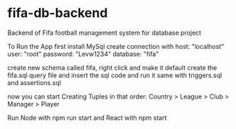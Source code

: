 # fifa-db-backend

Backend of Fifa football management system for database project

To Run the App first install MySql
create connection with
host: "localhost"
user: "root"
password: "Levw1234"
database: "fifa"

create new schema called fifa, right click and make it default
create the fifa.sql query file and insert the sql code and run it
same with triggers.sql and assertions.sql

now you can start Creating Tuples in that order:
Country > League > Club > Manager > Player

Run Node with npm run start and React with npm start
